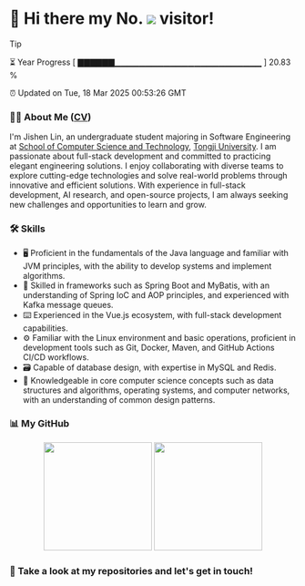 <h1>
  👋 Hi there my No.
  <img src='https://profile-counter.glitch.me/MinmusLin/count.svg'/>
  visitor!
</h1>

> [!TIP]
> ⏳ Year Progress [ ▇▇▇▇▇▇▁▁▁▁▁▁▁▁▁▁▁▁▁▁▁▁▁▁▁▁▁▁▁▁ ] 20.83 %
>
> ⏰ Updated on Tue, 18 Mar 2025 00:53:26 GMT

### 👨‍💻 About Me ([CV](https://github.com/MinmusLin/MinmusLin/raw/refs/heads/main/CV/CV.pdf))

I'm Jishen Lin, an undergraduate student majoring in Software Engineering at [School of Computer Science and Technology](https://cs.tongji.edu.cn), [Tongji University](https://www.tongji.edu.cn). I am passionate about full-stack development and committed to practicing elegant engineering solutions. I enjoy collaborating with diverse teams to explore cutting-edge technologies and solve real-world problems through innovative and efficient solutions. With experience in full-stack development, AI research, and open-source projects, I am always seeking new challenges and opportunities to learn and grow.

### 🛠️ Skills

- 🖥️ Proficient in the fundamentals of the Java language and familiar with JVM principles, with the ability to develop systems and implement algorithms.
- 🧰 Skilled in frameworks such as Spring Boot and MyBatis, with an understanding of Spring IoC and AOP principles, and experienced with Kafka message queues.
- ⌨️ Experienced in the Vue.js ecosystem, with full-stack development capabilities.
- ⚙️ Familiar with the Linux environment and basic operations, proficient in development tools such as Git, Docker, Maven, and GitHub Actions CI/CD workflows.
- 🗃️ Capable of database design, with expertise in MySQL and Redis.
- 📑 Knowledgeable in core computer science concepts such as data structures and algorithms, operating systems, and computer networks, with an understanding of common design patterns.

### 📊 My GitHub

<div align='center'>
  <img src='https://github-readme-stats.vercel.app/api?username=MinmusLin&show_icons=true&count_private=true' height='190'/>
  <img src='https://github-readme-stats.vercel.app/api/top-langs/?username=MinmusLin&layout=compact' height='190'/>
</div>

### 🥰 Take a look at my repositories and let's get in touch!
